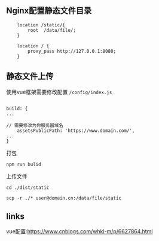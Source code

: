 ## Nginx配置静态文件目录

```
    location /static/{
        root  /data/file/;
    }

    location / {
        proxy_pass http://127.0.0.1:8080;
    }
```


## 静态文件上传

使用vue框架需要修改配置
`/config/index.js`
```

build: {
...

// 需要修改为你服务器域名
    assetsPublicPath: 'https://www.domain.com/',
...
}
```
打包
```
npm run bulid
```

上传文件
```
cd ./dist/static

scp -r ./* user@domain.cn:/data/file/static
```


## links

vue配置:https://www.cnblogs.com/whkl-m/p/6627864.html